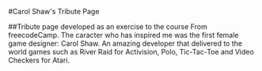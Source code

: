 #Carol Shaw's Tribute Page

##Tribute page developed as an exercise to the course From freecodeCamp. The caracter who has inspired me was the first female game designer: Carol Shaw. An amazing developer that delivered to the world games such as River Raid for Activision, Polo, Tic-Tac-Toe and Video Checkers for Atari.